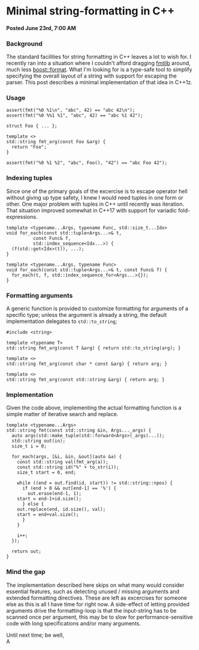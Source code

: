 # Minimal string-formatting in C++
#### Posted June 23rd, 7:00 AM

### Background
The standard facilities for string formatting in C++ leaves a lot to wish for. I recently ran into a situation where I couldn't afford dragging [fmtlib](https://github.com/fmtlib/fmt) around, much less [boost::format](http://www.boost.org/doc/libs/1_64_0/libs/format/). What I'm looking for is a type-safe tool to simplify specifying the overall layout of a string with support for escaping the parser. This post describes a minimal implementation of that idea in C++1z.

### Usage
```
assert(fmt("%0 %1\n", "abc", 42) == "abc 42\n");
assert(fmt("%0 %%1 %1", "abc", 42) == "abc %1 42");

struct Foo { ... };

template <>
std::string fmt_arg(const Foo &arg) {
  return "Foo";
}

assert(fmt("%0 %1 %2", "abc", Foo(), "42") == "abc Foo 42");
```

### Indexing tuples
Since one of the primary goals of the excercise is to escape operator hell without giving up type safety, I knew I would need tuples in one form or other. One major problem with tuples in C++ until recently was iteration. That situation improved somewhat in C++17 with support for variadic fold-expressions. 

```
template <typename...Args, typename Func, std::size_t...Idx>
void for_each(const std::tuple<Args...>& t,
	      const Func& f,
	      std::index_sequence<Idx...>) {
  (f(std::get<Idx>(t)), ...);
}

template <typename...Args, typename Func>
void for_each(const std::tuple<Args...>& t, const Func& f) {
  for_each(t, f, std::index_sequence_for<Args...>{});
}
```

### Formatting arguments
A generic function is provided to customize formatting for arguments of a specific type; unless the argument is already a string, the default implementation delegates to ```std::to_string```;

```
#include <string>

template <typename T>
std::string fmt_arg(const T &arg) { return std::to_string(arg); }

template <>
std::string fmt_arg(const char * const &arg) { return arg; }

template <>
std::string fmt_arg(const std::string &arg) { return arg; }
```

### Implementation
Given the code above, implementing the actual formatting function is a simple matter of iterative search and replace.

```
template <typename...Args>
std::string fmt(const std::string &in, Args..._args) {
  auto args(std::make_tuple(std::forward<Args>(_args)...));
  std::string out(in);
  size_t i = 0;
    
  for_each(args, [&i, &in, &out](auto &a) {
    const std::string val(fmt_arg(a));
    const std::string id("%" + to_str(i));
    size_t start = 0, end;

    while ((end = out.find(id, start)) != std::string::npos) {
      if (end > 0 && out[end-1] == '%') {
        out.erase(end-1, 1);
	start = end-1+id.size();
      } else {
	out.replace(end, id.size(), val);
	start = end+val.size();
      }
    }

    i++;
  });

  return out;
}
```

### Mind the gap
The implementation described here skips on what many would consider essential features, such as detecting unused / missing arguments and extended formatting directives. These are left as excercises for someone else as this is all I have time for right now. A side-effect of letting provided arguments drive the formatting-loop is that the input-string has to be scanned once per argument, this may be to slow for performance-sensitive code with long specifications and/or many arguments.

Until next time; be well,<br/>
A